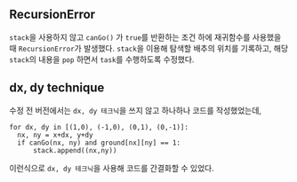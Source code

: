 ## RecursionError
  `stack`을 사용하지 않고 `canGo()` 가 `true`를 반환하는 조건 하에 재귀함수를 사용했을 때 `RecursionError`가 발생했다.
  `stack`을 이용해 탐색할 배추의 위치를 기록하고, 해당 `stack`의 내용을 `pop` 하면서 `task`를 수행하도록 수정했다.


## dx, dy technique
  수정 전 버전에서는 `dx, dy 테크닉`을 쓰지 않고 하나하나 코드를 작성했었는데,

    for dx, dy in [(1,0), (-1,0), (0,1), (0,-1)]:
      nx, ny = x+dx, y+dy
      if canGo(nx, ny) and ground[nx][ny] == 1:
          stack.append((nx,ny))
          
  이런식으로 `dx, dy 테크닉`을 사용해 코드를 간결화할 수 있었다.
